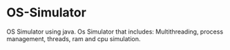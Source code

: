 # OS-Simulator
OS Simulator using java.
Os Simulator that includes: Multithreading, process management, threads, ram and cpu simulation. 
